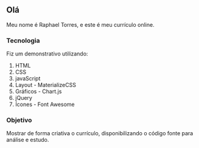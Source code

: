 ## Olá

Meu nome é Raphael Torres, e este é meu currículo online.


### Tecnologia

Fiz um demonstrativo utilizando:

1. HTML
2. CSS
3. javaScript
4. Layout - MaterializeCSS
5. Gráficos - Chart.js
6. jQuery
6. Ícones - Font Awesome

### Objetivo

Mostrar de forma criativa o currículo, disponibilizando o código fonte para análise e estudo.  
